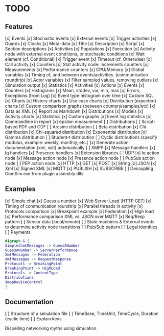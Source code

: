TODO
========

Features
-------------

[x] Events
	[x] Stochastic events
	[x] External events
	[x] Trigger activities
	[x] Guards
	[x] Clocks
[x] Meta-data
	[x] Title
	[x] Description
	[x] Script
	[x] Section descriptions
[x] Activities
	[x] Populations
	[x] Execution
	[x] Activity node with external event conditions, or stochastic conditions
		[x] Wait element (cf. Conditional)
		[x] Trigger event
		[x] Timeout (cf. Otherwise)
		[x] Call activity
	[x] Counters
	[x] Stat activity node: Increments counters
	[x] Measurements
	[x] Performance counters
	[x] CPU/Memory
	[x] Global variables
	[x] Timing of, and between events/activities. (communication roundtrip)
	[x] Actor variables
	[x] Filter sampled values, removing outliers
[x] Simulation output
	[x] Statistics
		[x] Activities
		[x] Actions
		[x] Events
		[x] Counters
		[x] Histograms
		[x] Mean, stddev, var, min, max
		[x] Errors, Exceptions (from Log)
		[x] Event type histogram over time
		[x] Custom SQL
	[x] Charts
		[x] History charts
		[x] Use case charts
		[x] Distribution (expected) charts
		[x] Custom comparison graphs (between counters/samples/etc)
	[x] Data as XML
	[x] Report as Markdown
		[x] Distributions
		[x] Models
		[x] Activity charts
		[x] Statistics
		[x] Custom graphs
		[x] Event log statistics
	[x] Commandline in report
	[x] epsilon measurement
[ ] Distributions
	[ ] Script-based PDF and CDF
	[ ] Arcsine distribution
	[ ] Beta distribution
	[x] Chi distribution
	[x] Chi-squared distribution
	[x] Exponential distribution
	[x] Gamma distribution
	[ ] Student-t distribution
	[ ] Cyclic distributions (specify modulus, example: weekly, monthly, etc.)
[x] Generate action documentation (xml, xslt) automatically
[ ] XMPP
	[x] Message handlers
	[x] Iq handlers
	[x] Presence handlers
	[x] Extension libraries
	[ ] UDP
	[x] Iq action node
	[x] Message action node
	[x] Presence action node
	[ ] PubSub action node
	[ ] PEP action node
[x] HTTP
	[x] GET
	[x] POST
		[x] String
		[x] JSON
		[x] Xml
		[x] Signed XML
[x] MQTT
	[x] PUBLISH
	[x] SUBSCRIBE
[ ] Decoupling ComSim.exe from plugin assembly dlls.

Examples
--------------

[x] Simple chat
[x] Guess a number
[x] Web Server Load (HTTP GET)
[x] Timing of communication roundtrip
[x] Parallel threads in activity
[x] Protocols comparison
[x] Breakpoint example
[x] Federation
[x] High load
[x] Performance comparison XML vs. JSON over MQTT
[x] Req/Resp pattern
[ ]	Sensor data (local/remote)
[ ] State machines & External events to determine activity node transitions
[ ] Pub/Sub pattern
[ ] Legal identities
[ ] Payments

```dot
digraph G {
SimpleChatMessages -> GuessANumber
GuessANumber -> ServerPerformance
XmlMessages -> Federation
XmlMessages -> RequestResponse
Protocols -> BreakingPoint
BreakingPoint -> HighLoad
Protocols -> ContentType
Distributions
XmppDeviceControl
}
```

Documentation
--------------------

[ ] Structure of a simulation file
[ ] TimeBase, TimeUnit, TimeCycle, Duration (cyclic time)
[ ] Explain keys

Dispelling networking myths using simulation
